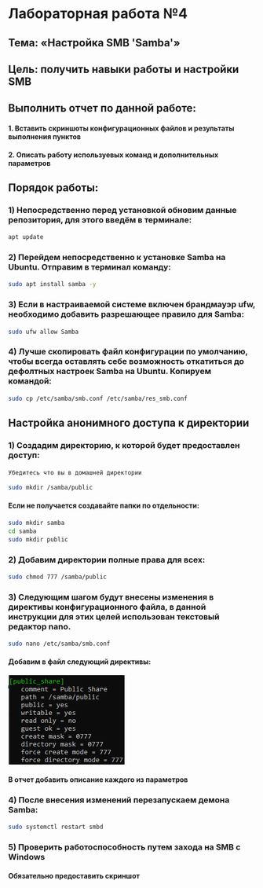 # Лабораторная работа №4
## Тема: «Настройка SMB 'Samba'»
## Цель: получить навыки работы и настройки SMB
## Выполнить отчет по данной работе:
#### 1. Вставить скриншоты конфигурационных файлов и результаты выполнения пунктов
#### 2. Описать работу используевых команд и дополнительных параметров

## Порядок работы:

### 1)	Непосредственно перед установкой обновим данные репозитория, для этого введём в терминале:

```sh
apt update
```

### 2) Перейдем непосредственно к установке Samba на Ubuntu. Отправим в терминал команду:

```sh
sudo apt install samba -y
```

### 3) Если в настраиваемой системе включен брандмауэр ufw, необходимо добавить разрешающее правило для Samba:

```sh
sudo ufw allow Samba
```

### 4) Лучше скопировать файл конфигурации по умолчанию, чтобы всегда оставлять себе возможность откатиться до дефолтных настроек Samba на Ubuntu. Копируем командой:

```sh
sudo cp /etc/samba/smb.conf /etc/samba/res_smb.conf
```

## Настройка анонимного доступа к директории

### 1) Создадим директорию, к которой будет предоставлен доступ:
`Убедитесь что вы в домашней директории`

```sh
sudo mkdir /samba/public
```

#### Если не получается создавайте папки по отдельности:

```sh
sudo mkdir samba
cd samba
sudo mkdir public
```

### 2) Добавим директории полные права для всех:

```sh
sudo chmod 777 /samba/public
```
### 3) Следующим шагом будут внесены изменения в директивы конфигурационного файла, в данной инструкции для этих целей использован текстовый редактор nano.

```sh
sudo nano /etc/samba/smb.conf
```
#### Добавим в файл следующий директивы:

<img src="src/img/lb4/1.png"></img>

#### В отчет добавить описание каждого из параметров

### 4) После внесения изменений перезапускаем демона Samba:

```sh
sudo systemctl restart smbd
```

### 5) Проверить работоспособность путем захода на SMB с Windows
#### Обязательно предоставить скриншот
